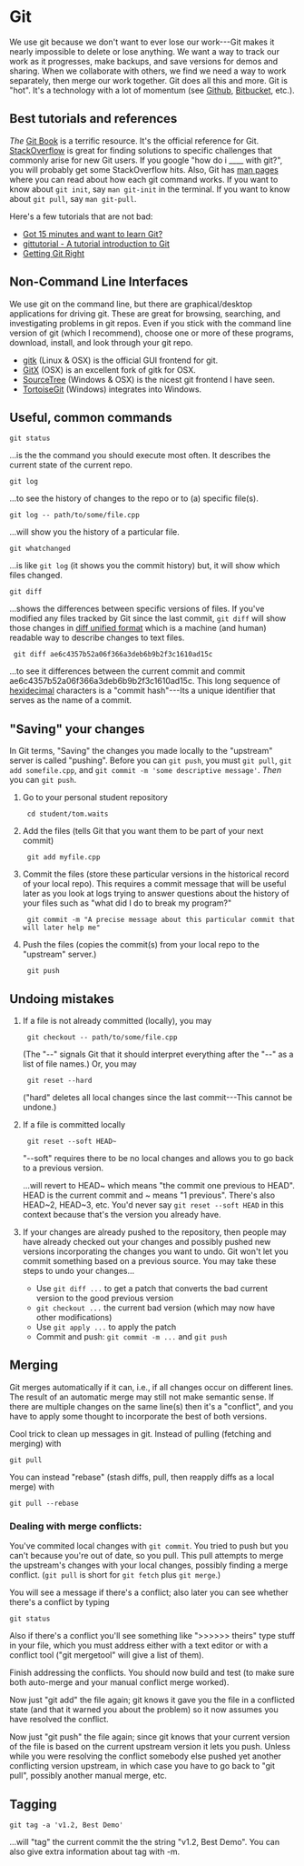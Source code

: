 # Git

We use git because we don't want to ever lose our work---Git makes it nearly impossible to delete or lose anything. We want a way to track our work as it progresses, make backups, and save versions for demos and sharing. When we collaborate with others, we find we need a way to work separately, then merge our work together. Git does all this and more. Git is "hot". It's a technology with a lot of momentum (see [Github](http://github.com), [Bitbucket](https://bitbucket.org), etc.).

## Best tutorials and references

_The_ [Git Book](https://git-scm.com/book/en/v2) is a terrific resource. It's the official reference for Git. [StackOverflow](http://stackoverflow.com) is great for finding solutions to specific challenges that commonly arise for new Git users. If you google "how do i ____ with git?", you will probably get some StackOverflow hits. Also, Git has [man pages](https://en.wikipedia.org/wiki/Man_page) where you can read about how each git command works. If you want to know about `git init`, say `man git-init` in the terminal. If you want to know about `git pull`, say `man git-pull`.

Here's a few tutorials that are not bad:

- [Got 15 minutes and want to learn Git?](https://try.github.io/levels/1/challenges/1)
- [gittutorial - A tutorial introduction to Git](http://git-scm.com/docs/gittutorial)
- [Getting Git Right](https://www.atlassian.com/git)

## Non-Command Line Interfaces

We use git on the command line, but there are graphical/desktop applications for driving git. These are great for browsing, searching, and investigating problems in git repos. Even if you stick with the command line version of git (which I recommend), choose one or more of these programs, download, install, and look through your git repo.

- [gitk](https://git-scm.com/docs/gitk) (Linux & OSX) is the official GUI frontend for git.
- [GitX](http://rowanj.github.io/gitx) (OSX) is an excellent fork of gitk for OSX.
- [SourceTree](https://www.sourcetreeapp.com) (Windows & OSX) is the nicest git frontend I have seen.
- [TortoiseGit](https://tortoisegit.org) (Windows) integrates into Windows.

## Useful, common commands

	git status

...is the the command you should execute most often. It describes the current state of the current repo. 

	git log
	
...to see the history of changes to the repo or to (a) specific file(s).

	git log -- path/to/some/file.cpp

...will show you the history of a particular file.

	git whatchanged

...is like `git log` (it shows you the commit history) but, it will show which files changed.

	git diff

...shows the differences between specific versions of files. If you've modified any files tracked by Git since the last commit, `git diff` will show those changes in [diff unified format](https://en.wikipedia.org/wiki/Diff_utility#Unified_format) which is a machine (and human) readable way to describe changes to text files.

     git diff ae6c4357b52a06f366a3deb6b9b2f3c1610ad15c

...to see it differences between the current commit and commit ae6c4357b52a06f366a3deb6b9b2f3c1610ad15c. This long sequence of [hexidecimal](https://en.wikipedia.org/wiki/Hexadecimal) characters is a "commit hash"---Its a unique identifier that serves as the name of a commit.


## "Saving" your changes

In Git terms, "Saving" the changes you made locally to the "upstream" server is called "pushing". Before you can `git push`, you must `git pull`, `git add somefile.cpp`, and `git commit -m 'some descriptive message'`. _Then_ you can `git push`.

1. Go to your personal student repository

		cd student/tom.waits

2. Add the files (tells Git that you want them to be part of your next commit)

		git add myfile.cpp 

3. Commit the files (store these particular versions in the historical record of
your local repo). This requires a commit message that will be useful later as you
look at logs trying to answer questions about the history of your files such as 
"what did I do to break my program?"

		git commit -m "A precise message about this particular commit that will later help me"


4. Push the files (copies the commit(s) from your local repo to the "upstream" server.)

		git push


## Undoing mistakes

1. If a file is not already committed (locally), you may

		git checkout -- path/to/some/file.cpp

	(The "--" signals Git that it should interpret everything after the "--" as a list of file names.) Or, you may

		git reset --hard

	("hard" deletes all local changes since the last commit---This cannot be undone.)



2. If a file is committed locally

		git reset --soft HEAD~

	"--soft" requires there to be no local changes and allows you to go back to a previous version.

	...will revert to HEAD~ which means "the commit one previous to HEAD". HEAD is the current commit and ~ means "1 previous". There's also HEAD~2, HEAD~3, etc. You'd never say `git reset --soft HEAD` in this context because that's the version you already have.


3. If your changes are already pushed to the repository, then people may have already checked out your changes and possibly pushed new versions incorporating the changes you want to undo. Git won't let you commit something based on a previous source. You may take these steps to undo your changes...

	+ Use `git diff ...` to get a patch that converts the bad current version to the good previous version
	+ `git checkout ...` the current bad version (which may now have other modifications)
	+ Use `git apply ...` to apply the patch
	+ Commit and push: `git commit -m ...` and `git push`


## Merging

Git merges automatically if it can, i.e., if all changes occur on different lines. The result of an automatic merge may still not make semantic sense. If there are multiple changes on the same line(s) then it's a "conflict", and you have to apply some thought to incorporate the best of both versions.

Cool trick to clean up messages in git. Instead of pulling (fetching and merging) with

	git pull

You can instead "rebase" (stash diffs, pull, then reapply diffs as a local merge) with

	git pull --rebase

### Dealing with merge conflicts:

You've commited local changes with `git commit`. You tried to push but you can't because you're out of date, so you pull. This pull attempts to merge the upstream's changes with your local changes, possibly finding a merge conflict. (`git pull` is short for `git fetch` plus `git merge`.)

You will see a message if there's a conflict; also later you can see whether there's a conflict by typing

    git status

Also if there's a conflict you'll see something like ">>>>>> theirs" type stuff in your file, which you must address either with a text editor or with a conflict tool ("git mergetool" will give a list of them).

Finish addressing the conflicts. You should now build and test (to make sure both auto-merge and your manual conflict merge worked).

Now just "git add" the file again; git knows it gave you the file in a conflicted state (and that it warned you about the problem) so it now assumes you have resolved the conflict.  

Now just "git push" the file again; since git knows that your current version of the file is based on the current upstream version it lets you push. Unless while you were resolving the conflict somebody else pushed yet another conflicting version upstream, in which case you have
to go back to "git pull", possibly another manual merge, etc.


## Tagging

	git tag -a 'v1.2, Best Demo'

...will "tag" the current commit the the string "v1.2, Best Demo". You can also give extra information about tag with -m.


